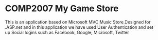 <h1>COMP2007 My Game Store</h1>
<p>This is an application based on Microsoft MVC Music Store.Designed for .ASP.net and in this application we have used User Authentication  and set up Social logins such as Facebook, Google, Microsoft, Twitter</p>